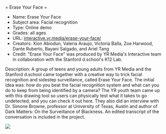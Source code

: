 = Erase Your Face =
* Name: Erase  Your Face
* Subject area: Facial recognition
* Type: Online demo
* Grades: all ages
* URL: [interactive.yr.media/erase-your-face/](https://interactive.yr.media/erase-your-face/)
* Creators: Xion Abiodun, Valeria Araujo, Victoria Balla, Zoe Harwood, Dante Ruberto, Bayani Salgado, and Ariel Tang
* Credit: "Erase Your Face" was produced by YR Media's Interactive team in collaboration with the Stanford d.school's K12 Lab.

Description: A group of teens and young adults from YR Media and the Stanford d.school came together with a creative way to trick facial recognition and sidestep surveillance, called Erase Your Face. The initial idea was: how do you beat the facial recognition system and what can you do to keep from being identified by a camera? The YR youth team came up with this drawing tool so users can physically test what it takes to go undetected, and you can check it out here. They also did an interview with Dr. Simone Browne, professor at University of Texas, Austin and author of Dark Matters: On the Surveillance of Blackness. An edited transcript of the conversation is included in the project.

![](https://github.com/touretzkyds/ai4k12/raw/master/images/erase-your-face.gif)